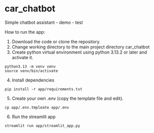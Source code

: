 # car_chatbot
Simple chatbot assistant - demo - test


How to run the app:
1. Download the code or clone the repository.
2. Change working directory to the main project directory car_chatbot
3. Create python virtual environment using python 3.13.2 or later and activate it.
```
python3.13 -m venv venv
source venv/bin/activate
```
4. Install dependencies
```
pip install -r app/requirements.txt
```
5. Create your own .env (copy the template file and edit).
```
cp app/.env.tmpleate app/.env
```
6. Run the streamlit app
```
streamlit run app/streamlit_app.py
```
